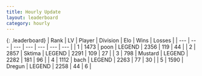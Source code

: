 ```yaml
---
title: Hourly Update
layout: leaderboard
category: hourly
---
```


{: .leaderboard}
| Rank | LV | Player | Division | Elo | Wins | Losses |
| --- | --- | --- | --- | --- | --- | --- |
| <span data-change="0">1</span> | 1473 | <span title="ID: 540690">poon</span> | LEGEND | <span data-change="0">2356</span> | <span data-change="0">119</span> | <span data-change="0">44</span> |
| <span data-change="0">2</span> | 2857 | <span title="ID: 353063">Sktima</span> | LEGEND | <span data-change="0">2291</span> | <span data-change="0">109</span> | <span data-change="0">27</span> |
| <span data-change="0">3</span> | 798 | <span title="ID: 611082">Mustard</span> | LEGEND | <span data-change="0">2282</span> | <span data-change="0">181</span> | <span data-change="0">96</span> |
| <span data-change="1">4</span> | 1112 | <span title="ID: 281795">bach</span> | LEGEND | <span data-change="6">2263</span> | <span data-change="2">77</span> | <span data-change="0">30</span> |
| <span data-change="-1">5</span> | 1590 | <span title="ID: 337810">Dregun</span> | LEGEND | <span data-change="0">2258</span> | <span data-change="0">44</span> | <span data-change="0">6</span> |